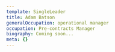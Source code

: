 ```yaml
---
template: SingleLeader
title: Adam Batson
generalOccupation: operational manager
occupation: Pre-contracts Manager
biography: Coming soon...
meta: {}
---
```


